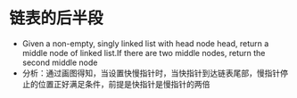 # 链表的后半段
- Given a non-empty, singly linked list with head node head, return a middle node of linked list.If there are two middle nodes, 
return the second middle node
- 分析：通过画图得知，当设置快慢指针时，当快指针到达链表尾部，慢指针停止的位置正好满足条件，前提是快指针是慢指针的两倍
